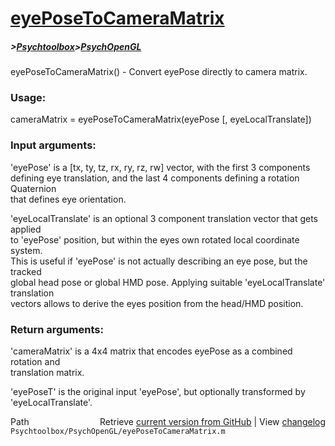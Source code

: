 # [eyePoseToCameraMatrix](eyePoseToCameraMatrix)
##### >[Psychtoolbox](Psychtoolbox)>[PsychOpenGL](PsychOpenGL)

eyePoseToCameraMatrix() - Convert eyePose directly to camera matrix.  
  
### Usage:  
  
cameraMatrix = eyePoseToCameraMatrix(eyePose [, eyeLocalTranslate])  
  
### Input arguments:  
  
'eyePose' is a [tx, ty, tz, rx, ry, rz, rw] vector, with the first 3 components  
defining eye translation, and the last 4 components defining a rotation Quaternion  
that defines eye orientation.  
  
'eyeLocalTranslate' is an optional 3 component translation vector that gets applied  
to 'eyePose' position, but within the eyes own rotated local coordinate system.  
This is useful if 'eyePose' is not actually describing an eye pose, but the tracked  
global head pose or global HMD pose. Applying suitable 'eyeLocalTranslate' translation  
vectors allows to derive the eyes position from the head/HMD position.  
  
### Return arguments:  
  
'cameraMatrix' is a 4x4 matrix that encodes eyePose as a combined rotation and  
translation matrix.  
  
'eyePoseT' is the original input 'eyePose', but optionally transformed by  
'eyeLocalTranslate'.  




<div class="code_header" style="text-align:right;">
  <span style="float:left;">Path&nbsp;&nbsp;</span> <span class="counter">Retrieve <a href=
  "https://raw.github.com/Psychtoolbox-3/Psychtoolbox-3/beta/Psychtoolbox/PsychOpenGL/eyePoseToCameraMatrix.m">current version from GitHub</a> | View <a href=
  "https://github.com/Psychtoolbox-3/Psychtoolbox-3/commits/beta/Psychtoolbox/PsychOpenGL/eyePoseToCameraMatrix.m">changelog</a></span>
</div>
<div class="code">
  <code>Psychtoolbox/PsychOpenGL/eyePoseToCameraMatrix.m</code>
</div>

